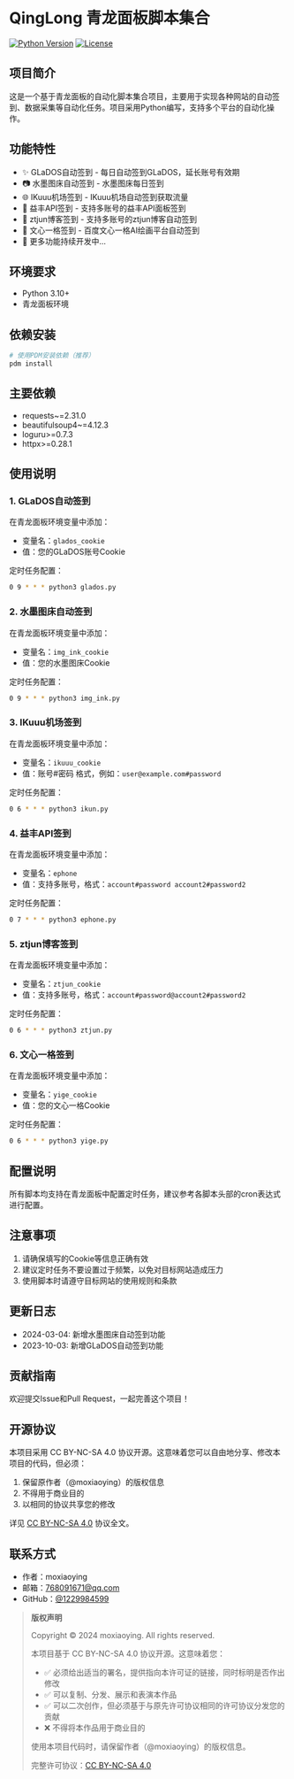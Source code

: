 # QingLong 青龙面板脚本集合
[![Python Version](https://img.shields.io/badge/python-3.10+-blue.svg)](https://www.python.org)
[![License](https://img.shields.io/badge/License-CC%20BY--NC--SA%204.0-lightgrey.svg)](https://creativecommons.org/licenses/by-nc-sa/4.0/deed.zh)

## 项目简介

这是一个基于青龙面板的自动化脚本集合项目，主要用于实现各种网站的自动签到、数据采集等自动化任务。项目采用Python编写，支持多个平台的自动化操作。

## 功能特性

- ✨ GLaDOS自动签到 - 每日自动签到GLaDOS，延长账号有效期
- 📷 水墨图床自动签到 - 水墨图床每日签到
- 🌐 IKuuu机场签到 - IKuuu机场自动签到获取流量
- 📱 益丰API签到 - 支持多账号的益丰API面板签到
- 📝 ztjun博客签到 - 支持多账号的ztjun博客自动签到
- 🎨 文心一格签到 - 百度文心一格AI绘画平台自动签到
- 🌟 更多功能持续开发中...

## 环境要求

- Python 3.10+
- 青龙面板环境

## 依赖安装

```bash
# 使用PDM安装依赖（推荐）
pdm install
```

## 主要依赖

- requests~=2.31.0
- beautifulsoup4~=4.12.3
- loguru>=0.7.3
- httpx>=0.28.1

## 使用说明

### 1. GLaDOS自动签到

在青龙面板环境变量中添加：
- 变量名：`glados_cookie`
- 值：您的GLaDOS账号Cookie

定时任务配置：
```bash
0 9 * * * python3 glados.py
```

### 2. 水墨图床自动签到

在青龙面板环境变量中添加：
- 变量名：`img_ink_cookie`
- 值：您的水墨图床Cookie

定时任务配置：
```bash
0 9 * * * python3 img_ink.py
```

### 3. IKuuu机场签到

在青龙面板环境变量中添加：
- 变量名：`ikuuu_cookie`
- 值：账号#密码 格式，例如：`user@example.com#password`

定时任务配置：
```bash
0 6 * * * python3 ikun.py
```

### 4. 益丰API签到

在青龙面板环境变量中添加：
- 变量名：`ephone`
- 值：支持多账号，格式：`account#password account2#password2`

定时任务配置：
```bash
0 7 * * * python3 ephone.py
```

### 5. ztjun博客签到

在青龙面板环境变量中添加：
- 变量名：`ztjun_cookie`
- 值：支持多账号，格式：`account#password@account2#password2`

定时任务配置：
```bash
0 6 * * * python3 ztjun.py
```

### 6. 文心一格签到

在青龙面板环境变量中添加：
- 变量名：`yige_cookie`
- 值：您的文心一格Cookie

定时任务配置：
```bash
0 6 * * * python3 yige.py
```

## 配置说明

所有脚本均支持在青龙面板中配置定时任务，建议参考各脚本头部的cron表达式进行配置。

## 注意事项

1. 请确保填写的Cookie等信息正确有效
2. 建议定时任务不要设置过于频繁，以免对目标网站造成压力
3. 使用脚本时请遵守目标网站的使用规则和条款

## 更新日志

- 2024-03-04: 新增水墨图床自动签到功能
- 2023-10-03: 新增GLaDOS自动签到功能

## 贡献指南

欢迎提交Issue和Pull Request，一起完善这个项目！

## 开源协议

本项目采用 CC BY-NC-SA 4.0 协议开源。这意味着您可以自由地分享、修改本项目的代码，但必须：
1. 保留原作者（@moxiaoying）的版权信息
2. 不得用于商业目的
3. 以相同的协议共享您的修改

详见 [CC BY-NC-SA 4.0](https://creativecommons.org/licenses/by-nc-sa/4.0/deed.zh) 协议全文。

## 联系方式

- 作者：moxiaoying
- 邮箱：768091671@qq.com
- GitHub：[@1229984599](https://github.com/1229984599)

> **版权声明**
> 
> Copyright © 2024 moxiaoying. All rights reserved.
> 
> 本项目基于 CC BY-NC-SA 4.0 协议开源。这意味着您：
> - ✅ 必须给出适当的署名，提供指向本许可证的链接，同时标明是否作出修改
> - ✅ 可以复制、分发、展示和表演本作品
> - ✅ 可以二次创作，但必须基于与原先许可协议相同的许可协议分发您的贡献
> - ❌ 不得将本作品用于商业目的
> 
> 使用本项目代码时，请保留作者（@moxiaoying）的版权信息。
> 
> 完整许可协议：[CC BY-NC-SA 4.0](https://creativecommons.org/licenses/by-nc-sa/4.0/deed.zh)

